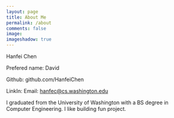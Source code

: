 ```yaml
---
layout: page
title: About Me
permalink: /about
comments: false
image: 
imageshadow: true
---
```


Hanfei Chen

Prefered name: David

Github: github.com/HanfeiChen

LinkIn: 
Email: hanfec@cs.washington.edu

I graduated from the University of Washington with a BS degree in Computer Engineering. I like building fun project.



